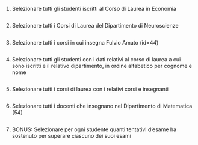 
1. Selezionare tutti gli studenti iscritti al Corso di Laurea in Economia 
    ```
    ```

2. Selezionare tutti i Corsi di Laurea del Dipartimento di Neuroscienze
    ```
    ```

3. Selezionare tutti i corsi in cui insegna Fulvio Amato (id=44)
    ```
    ```

4. Selezionare tutti gli studenti con i dati relativi al corso di laurea a cui sono iscritti e il relativo dipartimento, in ordine alfabetico per cognome e nome
    ```
    ```

5. Selezionare tutti i corsi di laurea con i relativi corsi e insegnanti
    ```
    ```

6. Selezionare tutti i docenti che insegnano nel Dipartimento di Matematica (54) 
    ```
    ```

7. BONUS: Selezionare per ogni studente quanti tentativi d’esame ha sostenuto per superare ciascuno dei suoi esami
    ```
    ```




